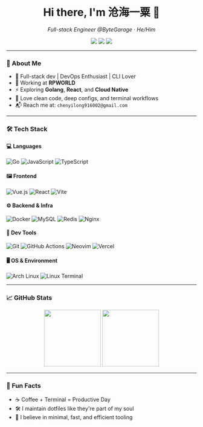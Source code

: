 <h1 align="center">Hi there, I'm 沧海一粟 👋</h1>
<p align="center">
  <em>Full-stack Engineer @ByteGarage · He/Him</em>  
</p>
<p align="center">
  <a href="mailto:chenyilong916002@gmail.com"><img src="https://img.shields.io/badge/Email-chenyilong916002@gmail.com-red?style=flat-square&logo=gmail"></a>
  <a href="https://bit-by-bit-dev.vercel.app"><img src="https://img.shields.io/badge/Portfolio-Bit by Bit-blue?style=flat-square&logo=vercel"></a>
  <a href="https://codeforces.com/profile/ByteGarage"><img src="https://img.shields.io/badge/Codeforces-ByteGarage-orange?style=flat-square&logo=codeforces"></a>
</p>

---

### 🚀 About Me

- 🧠 Full-stack dev | DevOps Enthusiast | CLI Lover
- 🔭 Working at **RPWORLD**
- ⚡ Exploring **Golang**, **React**, and **Cloud Native**
- 🧩 Love clean code, deep configs, and terminal workflows
- 📬 Reach me at: `chenyilong916002@gmail.com`

---

### 🛠️ Tech Stack

#### 💻 Languages
![Go](https://img.shields.io/badge/-Golang-00ADD8?style=flat-square&logo=go)
![JavaScript](https://img.shields.io/badge/-JavaScript-F7DF1E?style=flat-square&logo=javascript&logoColor=000)
![TypeScript](https://img.shields.io/badge/-TypeScript-3178C6?style=flat-square&logo=typescript&logoColor=fff)

#### 🖼️ Frontend
![Vue.js](https://img.shields.io/badge/-Vue-4FC08D?style=flat-square&logo=vue.js&logoColor=fff)
![React](https://img.shields.io/badge/-React-61DAFB?style=flat-square&logo=react)
![Vite](https://img.shields.io/badge/-Vite-646CFF?style=flat-square&logo=vite)

#### ⚙️ Backend & Infra
![Docker](https://img.shields.io/badge/-Docker-2496ED?style=flat-square&logo=docker)
![MySQL](https://img.shields.io/badge/-MySQL-4479A1?style=flat-square&logo=mysql)
![Redis](https://img.shields.io/badge/-Redis-DC382D?style=flat-square&logo=redis)
![Nginx](https://img.shields.io/badge/-Nginx-009639?style=flat-square&logo=nginx)

#### 🧰 Dev Tools
![Git](https://img.shields.io/badge/-Git-F05032?style=flat-square&logo=git)
![GitHub Actions](https://img.shields.io/badge/-GitHub%20Actions-2088FF?style=flat-square&logo=github-actions)
![Neovim](https://img.shields.io/badge/-Neovim-57A143?style=flat-square&logo=neovim)
![Vercel](https://img.shields.io/badge/-Vercel-000?style=flat-square&logo=vercel)

#### 🖥️ OS & Environment
![Arch Linux](https://img.shields.io/badge/-Arch%20Linux-1793D1?style=flat-square&logo=arch-linux)
![Linux Terminal](https://img.shields.io/badge/-Terminal-000000?style=flat-square&logo=gnome-terminal)

---

### 📈 GitHub Stats

<p align="center">
  <img src="https://github-readme-stats.vercel.app/api?username=Ronronner859&show_icons=true&theme=radical&hide=stars&count_private=true" height="150"/>
  <img src="https://github-readme-stats.vercel.app/api/top-langs/?username=Ronronner859&layout=compact&theme=radical" height="150"/>
</p>

---

### 🧩 Fun Facts

- ☕ Coffee + Terminal = Productive Day
- 🛠️ I maintain dotfiles like they're part of my soul
- 🚀 I believe in minimal, fast, and efficient tooling
